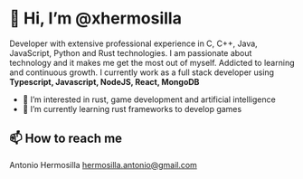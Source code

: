 # 👋 Hi, I’m @xhermosilla

Developer with extensive professional experience in C, C++, Java, JavaScript, Python and Rust technologies.
I am passionate about technology and it makes me get the most out of myself. Addicted to learning and continuous growth.
I currently work as a full stack developer using __Typescript, Javascript, NodeJS, React, MongoDB__

- 👀 I’m interested in rust, game development and artificial intelligence
- 🌱 I’m currently learning rust frameworks to develop games

## 📫 How to reach me

Antonio Hermosilla <hermosilla.antonio@gmail.com>

<!-- - 👀 I’m interested in ...
#- 🌱 I’m currently learning ...
#- 💞️ I’m looking to collaborate on ...

## 📫 How to reach me

-->

<!---
xhermosilla/xhermosilla is a ✨ special ✨ repository because its `README.md` (this file) appears on your GitHub profile.
You can click the Preview link to take a look at your changes.
--->
